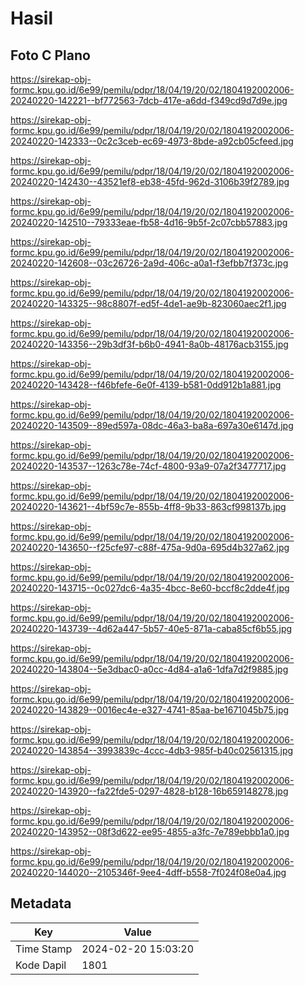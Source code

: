# Hasil

## Foto C Plano

https://sirekap-obj-formc.kpu.go.id/6e99/pemilu/pdpr/18/04/19/20/02/1804192002006-20240220-142221--bf772563-7dcb-417e-a6dd-f349cd9d7d9e.jpg

https://sirekap-obj-formc.kpu.go.id/6e99/pemilu/pdpr/18/04/19/20/02/1804192002006-20240220-142333--0c2c3ceb-ec69-4973-8bde-a92cb05cfeed.jpg

https://sirekap-obj-formc.kpu.go.id/6e99/pemilu/pdpr/18/04/19/20/02/1804192002006-20240220-142430--43521ef8-eb38-45fd-962d-3106b39f2789.jpg

https://sirekap-obj-formc.kpu.go.id/6e99/pemilu/pdpr/18/04/19/20/02/1804192002006-20240220-142510--79333eae-fb58-4d16-9b5f-2c07cbb57883.jpg

https://sirekap-obj-formc.kpu.go.id/6e99/pemilu/pdpr/18/04/19/20/02/1804192002006-20240220-142608--03c26726-2a9d-406c-a0a1-f3efbb7f373c.jpg

https://sirekap-obj-formc.kpu.go.id/6e99/pemilu/pdpr/18/04/19/20/02/1804192002006-20240220-143325--98c8807f-ed5f-4de1-ae9b-823060aec2f1.jpg

https://sirekap-obj-formc.kpu.go.id/6e99/pemilu/pdpr/18/04/19/20/02/1804192002006-20240220-143356--29b3df3f-b6b0-4941-8a0b-48176acb3155.jpg

https://sirekap-obj-formc.kpu.go.id/6e99/pemilu/pdpr/18/04/19/20/02/1804192002006-20240220-143428--f46bfefe-6e0f-4139-b581-0dd912b1a881.jpg

https://sirekap-obj-formc.kpu.go.id/6e99/pemilu/pdpr/18/04/19/20/02/1804192002006-20240220-143509--89ed597a-08dc-46a3-ba8a-697a30e6147d.jpg

https://sirekap-obj-formc.kpu.go.id/6e99/pemilu/pdpr/18/04/19/20/02/1804192002006-20240220-143537--1263c78e-74cf-4800-93a9-07a2f3477717.jpg

https://sirekap-obj-formc.kpu.go.id/6e99/pemilu/pdpr/18/04/19/20/02/1804192002006-20240220-143621--4bf59c7e-855b-4ff8-9b33-863cf998137b.jpg

https://sirekap-obj-formc.kpu.go.id/6e99/pemilu/pdpr/18/04/19/20/02/1804192002006-20240220-143650--f25cfe97-c88f-475a-9d0a-695d4b327a62.jpg

https://sirekap-obj-formc.kpu.go.id/6e99/pemilu/pdpr/18/04/19/20/02/1804192002006-20240220-143715--0c027dc6-4a35-4bcc-8e60-bccf8c2dde4f.jpg

https://sirekap-obj-formc.kpu.go.id/6e99/pemilu/pdpr/18/04/19/20/02/1804192002006-20240220-143739--4d62a447-5b57-40e5-871a-caba85cf6b55.jpg

https://sirekap-obj-formc.kpu.go.id/6e99/pemilu/pdpr/18/04/19/20/02/1804192002006-20240220-143804--5e3dbac0-a0cc-4d84-a1a6-1dfa7d2f9885.jpg

https://sirekap-obj-formc.kpu.go.id/6e99/pemilu/pdpr/18/04/19/20/02/1804192002006-20240220-143829--0016ec4e-e327-4741-85aa-be1671045b75.jpg

https://sirekap-obj-formc.kpu.go.id/6e99/pemilu/pdpr/18/04/19/20/02/1804192002006-20240220-143854--3993839c-4ccc-4db3-985f-b40c02561315.jpg

https://sirekap-obj-formc.kpu.go.id/6e99/pemilu/pdpr/18/04/19/20/02/1804192002006-20240220-143920--fa22fde5-0297-4828-b128-16b659148278.jpg

https://sirekap-obj-formc.kpu.go.id/6e99/pemilu/pdpr/18/04/19/20/02/1804192002006-20240220-143952--08f3d622-ee95-4855-a3fc-7e789ebbb1a0.jpg

https://sirekap-obj-formc.kpu.go.id/6e99/pemilu/pdpr/18/04/19/20/02/1804192002006-20240220-144020--2105346f-9ee4-4dff-b558-7f024f08e0a4.jpg


## Metadata

| Key        | Value               |
| ---------- | ------------------- |
| Time Stamp | 2024-02-20 15:03:20 |
| Kode Dapil | 1801                |



